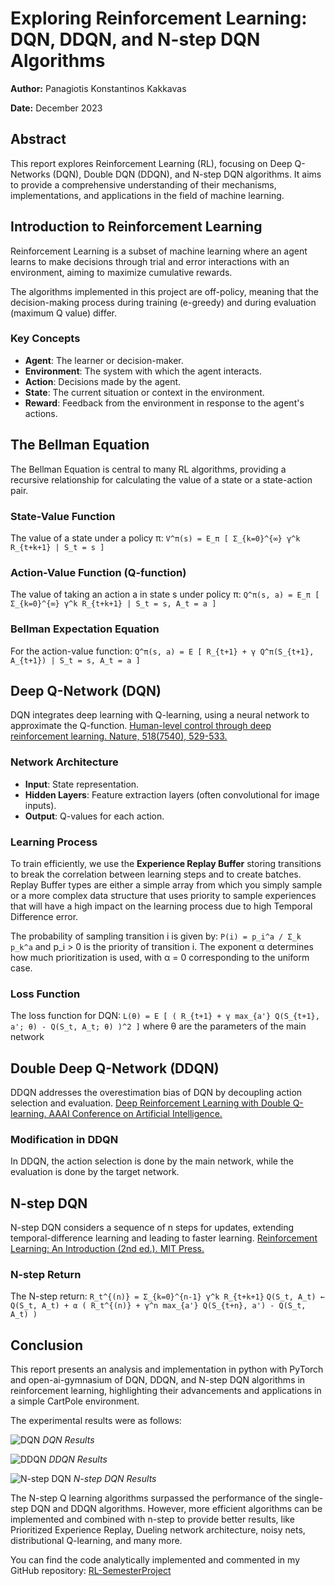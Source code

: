 # Exploring Reinforcement Learning: DQN, DDQN, and N-step DQN Algorithms

**Author:** Panagiotis Konstantinos Kakkavas

**Date:** December 2023

## Abstract

This report explores Reinforcement Learning (RL), focusing on Deep Q-Networks (DQN), Double DQN (DDQN), and N-step DQN algorithms. It aims to provide a comprehensive understanding of their mechanisms, implementations, and applications in the field of machine learning.

## Introduction to Reinforcement Learning

Reinforcement Learning is a subset of machine learning where an agent learns to make decisions through trial and error interactions with an environment, aiming to maximize cumulative rewards.

The algorithms implemented in this project are off-policy, meaning that the decision-making process during training (e-greedy) and during evaluation (maximum Q value) differ.

### Key Concepts

- **Agent**: The learner or decision-maker.
- **Environment**: The system with which the agent interacts.
- **Action**: Decisions made by the agent.
- **State**: The current situation or context in the environment.
- **Reward**: Feedback from the environment in response to the agent's actions.

## The Bellman Equation

The Bellman Equation is central to many RL algorithms, providing a recursive relationship for calculating the value of a state or a state-action pair.

### State-Value Function

The value of a state under a policy π:
`V^π(s) = E_π [ Σ_{k=0}^{∞} γ^k R_{t+k+1} | S_t = s ]`

### Action-Value Function (Q-function)

The value of taking an action a in state s under policy π:
`Q^π(s, a) = E_π [ Σ_{k=0}^{∞} γ^k R_{t+k+1} | S_t = s, A_t = a ]`

### Bellman Expectation Equation

For the action-value function:
`Q^π(s, a) = E [ R_{t+1} + γ Q^π(S_{t+1}, A_{t+1}) | S_t = s, A_t = a ]`

## Deep Q-Network (DQN)

DQN integrates deep learning with Q-learning, using a neural network to approximate the Q-function. [Human-level control through deep reinforcement learning. Nature, 518(7540), 529-533.](https://arxiv.org/abs/1312.5602)

### Network Architecture

- **Input**: State representation.
- **Hidden Layers**: Feature extraction layers (often convolutional for image inputs).
- **Output**: Q-values for each action.

### Learning Process

To train efficiently, we use the **Experience Replay Buffer** storing transitions to break the correlation between learning steps and to create batches. Replay Buffer types are either a simple array from which you simply sample or a more complex data structure that uses priority to sample experiences that will have a high impact on the learning process due to high Temporal Difference error.

The probability of sampling transition i is given by:
`P(i) = p_i^a / Σ_k p_k^a`
and p_i > 0 is the priority of transition i. The exponent α determines how much prioritization is used, with α = 0 corresponding to the uniform case.

### Loss Function

The loss function for DQN:
`L(θ) = E [ ( R_{t+1} + γ max_{a'} Q(S_{t+1}, a'; θ) - Q(S_t, A_t; θ) )^2 ]`
where θ are the parameters of the main network

## Double Deep Q-Network (DDQN)

DDQN addresses the overestimation bias of DQN by decoupling action selection and evaluation. [Deep Reinforcement Learning with Double Q-learning. AAAI Conference on Artificial Intelligence.](https://arxiv.org/abs/1509.06461)

### Modification in DDQN

In DDQN, the action selection is done by the main network, while the evaluation is done by the target network.

## N-step DQN

N-step DQN considers a sequence of n steps for updates, extending temporal-difference learning and leading to faster learning. [Reinforcement Learning: An Introduction (2nd ed.). MIT Press.](http://incompleteideas.net/book/the-book-2nd.html)

### N-step Return

The N-step return:
`R_t^{(n)} = Σ_{k=0}^{n-1} γ^k R_{t+k+1}`
`Q(S_t, A_t) ← Q(S_t, A_t) + α ( R_t^{(n)} + γ^n max_{a'} Q(S_{t+n}, a') - Q(S_t, A_t) )`

## Conclusion

This report presents an analysis and implementation in python with PyTorch and open-ai-gymnasium of DQN, DDQN, and N-step DQN algorithms in reinforcement learning, highlighting their advancements and applications in a simple CartPole environment.

The experimental results were as follows:

![DQN](../../Reinforcement-Learning-Library-main/Algorithms/Algorithms/images/dqn.png)
*DQN Results*

![DDQN](../../Reinforcement-Learning-Library-main/Algorithms/Algorithms/images/ddqn.png)
*DDQN Results*

![N-step DQN](../../Reinforcement-Learning-Library-main/Algorithms/Algorithms/images/nstep.png)
*N-step DQN Results*

The N-step Q learning algorithms surpassed the performance of the single-step DQN and DDQN algorithms. However, more efficient algorithms can be implemented and combined with n-step to provide better results, like Prioritized Experience Replay, Dueling network architecture, noisy nets, distributional Q-learning, and many more.

You can find the code analytically implemented and commented in my GitHub repository:
[RL-SemesterProject](https://github.com/ElGreKost/RL-SemesterProject.git)
